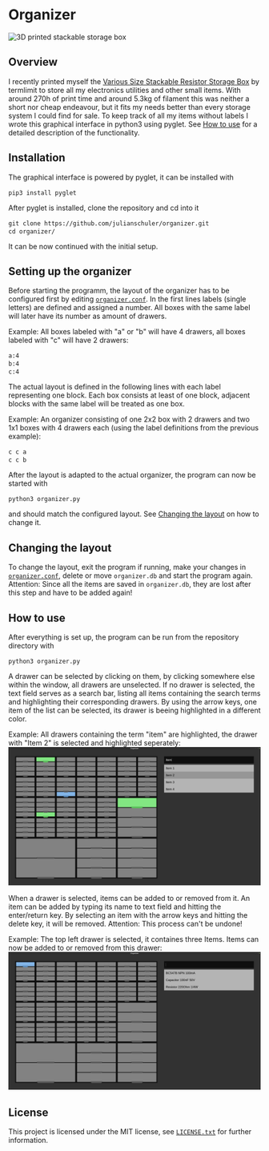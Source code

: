 # Organizer
![3D printed stackable storage box](img/example3.png "Actual organizer on the left, software representation on the right")


## Overview
I recently printed myself the [Various Size Stackable Resistor Storage Box](https://www.prusaprinters.org/prints/7643 "https://www.prusaprinters.org/prints/7643") by termlimit to store all my electronics utilities and other small items. With around 270h of print time and around 5.3kg of filament this was neither a short nor cheap endeavour, but it fits my needs better than every storage system I could find for sale.
To keep track of all my items without labels I wrote this graphical interface in python3 using pyglet. See [How to use](#how-to-use) for a detailed description of the functionality.


## Installation
The graphical interface is powered by pyglet, it can be installed with
```shell
pip3 install pyglet
```
After pyglet is installed, clone the repository and cd into it
```shell
git clone https://github.com/julianschuler/organizer.git
cd organizer/
```
It can be now continued with the initial setup.


## Setting up the organizer
Before starting the programm, the layout of the organizer has to be configured first by
editing [`organizer.conf`](organizer.conf).
In the first lines labels (single letters) are defined and assigned a number. All boxes with the same label will later have its number as amount of drawers.

Example: All boxes labeled with "a" or "b" will have 4 drawers, all boxes labeled with "c" will have 2 drawers:
```text
a:4
b:4
c:4
```

The actual layout is defined in the following lines with each label representing one block. Each box consists at least of one block, adjacent blocks with the same label will be treated as one box.

Example: An organizer consisting of one 2x2 box with 2 drawers and two 1x1 boxes with 4 drawers each (using the label definitions from the previous example):
```text
c c a
c c b
```

After the layout is adapted to the actual organizer, the program can now be started with
```shell
python3 organizer.py
```
and should match the configured layout. See [Changing the layout](#changing-the-layout) on how to change it.


## Changing the layout
To change the layout, exit the program if running, make your changes in [`organizer.conf`](organizer.conf), delete or move `organizer.db` and start the program again. Attention: Since all the items are saved in `organizer.db`, they are lost after this step and have to be added again!


## How to use
After everything is set up, the program can be run from the repository directory with
```shell
python3 organizer.py
```
A drawer can be selected by clicking on them, by clicking somewhere else within the window, all drawers are unselected.
If no drawer is selected, the text field serves as a search bar, listing all items containing the search terms and highlighting their corresponding drawers. By using the arrow keys, one item of the list can be selected, its drawer is beeing highlighted in a different color.

Example: All drawers containing the term "item" are highlighted, the drawer with "Item 2" is selected and highlighted seperately:
![Example for search function](img/example1.png)

When a drawer is selected, items can be added to or removed from it. An item can be added by typing its name to text field and hitting the enter/return key. By selecting an item with the arrow keys and hitting the delete key, it will be removed. Attention: This process can't be undone!

Example: The top left drawer is selected, it containes three Items. Items can now be added to or removed from this drawer:
![Example for items in a drawer](img/example2.png)


## License
This project is licensed under the MIT license, see [`LICENSE.txt`](LICENSE.txt) for further information.

